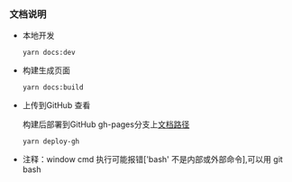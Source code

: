 ### 文档说明
 - 本地开发

    ```
    yarn docs:dev
    ```
- 构建生成页面

    ```
    yarn docs:build
    ```
- 上传到GitHub 查看
    
    构建后部署到GitHub gh-pages分支上[文档路径](https://mzmuping.github.io/myBlog/web/es6/)

    ```
    yarn deploy-gh
    ```
- 注释：window cmd 执行可能报错['bash' 不是内部或外部命令],可以用 git bash